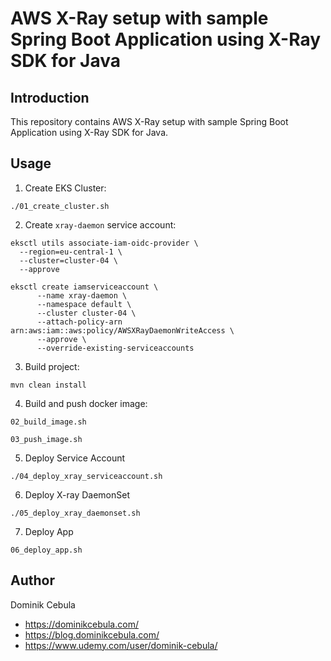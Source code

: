# AWS X-Ray setup with sample Spring Boot Application using X-Ray SDK for Java

## Introduction

This repository contains AWS X-Ray setup with sample Spring Boot Application using X-Ray SDK for Java.

## Usage

1. Create EKS Cluster:

```shell
./01_create_cluster.sh
```

2. Create `xray-daemon` service account:

```shell
eksctl utils associate-iam-oidc-provider \
  --region=eu-central-1 \
  --cluster=cluster-04 \
  --approve
```

```shell
eksctl create iamserviceaccount \
      --name xray-daemon \
      --namespace default \
      --cluster cluster-04 \
      --attach-policy-arn arn:aws:iam::aws:policy/AWSXRayDaemonWriteAccess \
      --approve \
      --override-existing-serviceaccounts
```

3. Build project:

```shell
mvn clean install
```

4. Build and push docker image:

```shell
02_build_image.sh
```

```shell
03_push_image.sh
```

5. Deploy Service Account

```shell
./04_deploy_xray_serviceaccount.sh
```

6. Deploy X-ray DaemonSet

```shell
./05_deploy_xray_daemonset.sh
```

7. Deploy App

```shell
06_deploy_app.sh
```

## Author

Dominik Cebula

* https://dominikcebula.com/
* https://blog.dominikcebula.com/
* https://www.udemy.com/user/dominik-cebula/
